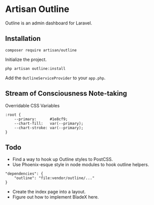 # Artisan Outline

Outline is an admin dashboard for Laravel.

## Installation

```
composer require artisan/outline
```

Initialize the project.

```
php artisan outline:install
```

Add the `OutlineServiceProvider` to your `app.php`.


## Stream of Consciousness Note-taking

Overridable CSS Variables

```
:root {
    --primary:      #1e8cf9;
    --chart-fill:   var(--primary);
    --chart-stroke: var(--primary);
}
```

## Todo
- Find a way to hook up Outline styles to PostCSS.
- Use Phoenix-esque style in node modules to hook outline helpers.

```
"dependencies": {
    "outline": "file:vendor/outline/..."
}
```

- Create the index page into a layout.
- Figure out how to implement BladeX here.
